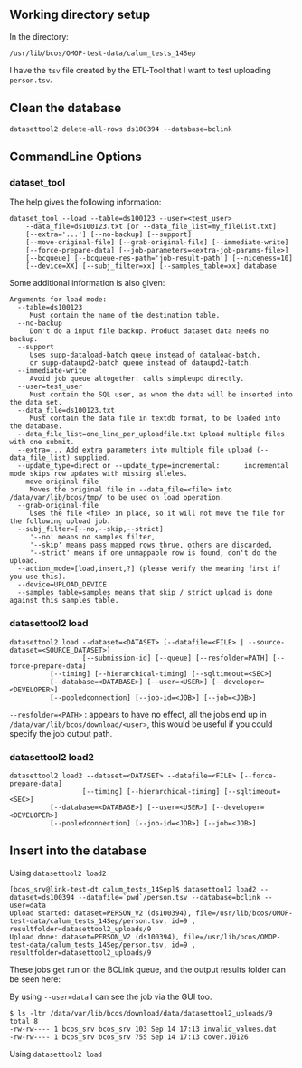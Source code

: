 ## Working directory setup

In the directory:
```
/usr/lib/bcos/OMOP-test-data/calum_tests_14Sep
```

I have the `tsv` file created by the ETL-Tool that I want to test uploading `person.tsv`.


## Clean the database

```
datasettool2 delete-all-rows ds100394 --database=bclink
```

## CommandLine Options

### dataset_tool

The help gives the following information:
```
dataset_tool --load --table=ds100123 --user=<test_user>
    --data_file=ds100123.txt [or --data_file_list=my_filelist.txt]
    [--extra='...'] [--no-backup] [--support]
    [--move-original-file] [--grab-original-file] [--immediate-write]
    [--force-prepare-data] [--job-parameters=<extra-job-params-file>]
    [--bcqueue] [--bcqueue-res-path='job-result-path'] [--niceness=10]
    [--device=XX] [--subj_filter=xx] [--samples_table=xx] database
```

Some additional information is also given:
```
Arguments for load mode:
  --table=ds100123
     Must contain the name of the destination table.
  --no-backup
     Don't do a input file backup. Product dataset data needs no backup.
  --support
     Uses supp-dataload-batch queue instead of dataload-batch, 
     or supp-dataupd2-batch queue instead of dataupd2-batch.
  --immediate-write
     Avoid job queue altogether: calls simpleupd directly.
  --user=test_user
     Must contain the SQL user, as whom the data will be inserted into the data set.
  --data_file=ds100123.txt
     Must contain the data file in textdb format, to be loaded into the database.
  --data_file_list=one_line_per_uploadfile.txt Upload multiple files with one submit.
  --extra=... Add extra parameters into multiple file upload (--data_file_list) supplied. 
  --update_type=direct or --update_type=incremental:      incremental mode skips row updates with missing alleles.
  --move-original-file
     Moves the original file in --data_file=<file> into /data/var/lib/bcos/tmp/ to be used on load operation.
  --grab-original-file
     Uses the file <file> in place, so it will not move the file for the following upload job.
  --subj_filter=[--no,--skip,--strict]
     '--no' means no samples filter,
     '--skip' means pass mapped rows thrue, others are discarded,
     '--strict' means if one unmappable row is found, don't do the upload.
  --action_mode=[load,insert,?] (please verify the meaning first if you use this).
  --device=UPLOAD_DEVICE
  --samples_table=samples means that skip / strict upload is done against this samples table.
```

### datasettool2 load

```
datasettool2 load --dataset=<DATASET> [--datafile=<FILE> | --source-dataset=<SOURCE_DATASET>]
                  [--submission-id] [--queue] [--resfolder=PATH] [--force-prepare-data]
		  [--timing] [--hierarchical-timing] [--sqltimeout=<SEC>]
		  [--database=<DATABASE>] [--user=<USER>] [--developer=<DEVELOPER>]
		  [--pooledconnection] [--job-id=<JOB>] [--job=<JOB>]
```

`--resfolder=<PATH>` : appears to have no effect, all the jobs end up in `/data/var/lib/bcos/download/<user>`, this would be useful if you could specify the job output path.


### datasettool2 load2

```
datasettool2 load2 --dataset=<DATASET> --datafile=<FILE> [--force-prepare-data]
                  [--timing] [--hierarchical-timing] [--sqltimeout=<SEC>]
		  [--database=<DATABASE>] [--user=<USER>] [--developer=<DEVELOPER>]
		  [--pooledconnection] [--job-id=<JOB>] [--job=<JOB>]
```


## Insert into the database

Using `datasettool2 load2`

```
[bcos_srv@link-test-dt calum_tests_14Sep]$ datasettool2 load2 --dataset=ds100394 --datafile=`pwd`/person.tsv --database=bclink --user=data 
Upload started: dataset=PERSON_V2 (ds100394), file=/usr/lib/bcos/OMOP-test-data/calum_tests_14Sep/person.tsv, id=9 , resultfolder=datasettool2_uploads/9
Upload done: dataset=PERSON_V2 (ds100394), file=/usr/lib/bcos/OMOP-test-data/calum_tests_14Sep/person.tsv, id=9 , resultfolder=datasettool2_uploads/9
```

These jobs get run on the BCLink queue, and the output results folder can be seen here:

By using `--user=data` I can see the job via the GUI too.

```
$ ls -ltr /data/var/lib/bcos/download/data/datasettool2_uploads/9
total 8
-rw-rw---- 1 bcos_srv bcos_srv 103 Sep 14 17:13 invalid_values.dat
-rw-rw---- 1 bcos_srv bcos_srv 755 Sep 14 17:13 cover.10126
```


Using `datasettool2 load`

```

```